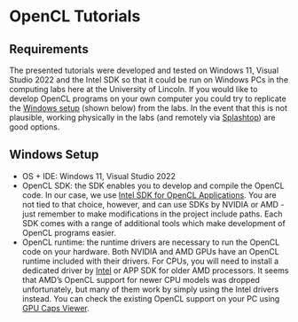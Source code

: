 # OpenCL Tutorials

## Requirements

The presented tutorials were developed and tested on Windows 11, Visual Studio 2022 and the Intel SDK so that it could be run on Windows PCs in the computing labs here at the University of Lincoln. If you would like to develop OpenCL programs on your own computer you could try to replicate the [Windows setup](#windows-setup) (shown below) from the labs. In the event that this is not plausible, working physically in the labs (and remotely via [Splashtop](https://digitaltechnologies.lincoln.ac.uk/2020/12/15/how-to-splashtop/)) are good options.
 
## Windows Setup
 - OS + IDE: Windows 11, Visual Studio 2022
 - OpenCL SDK: the SDK enables you to develop and compile the OpenCL code. In our case, we use [Intel SDK for OpenCL Applications](https://software.intel.com/en-us/intel-opencl). You are not tied to that choice, however, and can use SDKs by NVIDIA or AMD - just remember to make modifications in the project include paths. Each SDK comes with a range of additional tools which make development of OpenCL programs easier.
 - OpenCL runtime: the runtime drivers are necessary to run the OpenCL code on your hardware. Both NVIDIA and AMD GPUs have an OpenCL runtime included with their drivers. For CPUs, you will need to install a dedicated driver by [Intel](https://software.intel.com/en-us/articles/opencl-drivers) or APP SDK for older AMD processors. It seems that AMD’s OpenCL support for newer CPU models was dropped unfortunately, but many of them work by simply using the Intel drivers instead. You can check the existing OpenCL support on your PC using [GPU Caps Viewer](http://www.ozone3d.net/gpu_caps_viewer/).
